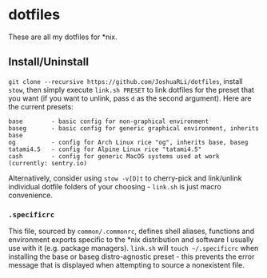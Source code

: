 # dotfiles

These are all my dotfiles for *nix.


## Install/Uninstall

`git clone --recursive https://github.com/JoshuaRLi/dotfiles`, install `stow`, then simply execute `link.sh PRESET` to link dotfiles for the preset that you want (if you want to unlink, pass `d` as the second argument). Here are the current presets:

```
base        - basic config for non-graphical environment
baseg       - basic config for generic graphical environment, inherits base
og          - config for Arch Linux rice "og", inherits base, baseg
tatami4.5   - config for Alpine Linux rice "tatami4.5"
cash        - config for generic MacOS systems used at work (currently: sentry.io)
```

Alternatively, consider using `stow -v[D]t` to cherry-pick and link/unlink individual dotfile folders of your choosing - `link.sh` is just macro convenience.


### `.specificrc`

This file, sourced by `common/.commonrc`, defines shell aliases, functions and environment exports specific to the *nix distribution and software I usually use with it (e.g. package managers). `link.sh` will `touch ~/.specificrc` when installing the base or baseg distro-agnostic preset - this prevents the error message that is displayed when attempting to source a nonexistent file.
